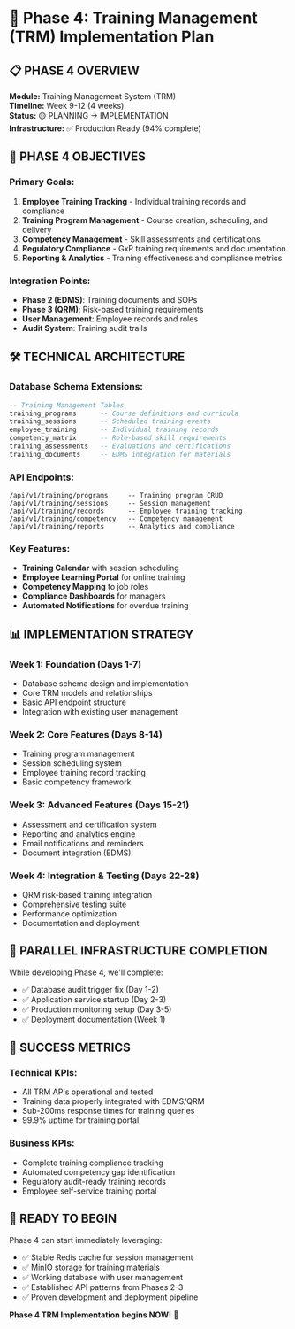 # 🚀 Phase 4: Training Management (TRM) Implementation Plan

## 📋 **PHASE 4 OVERVIEW**

**Module:** Training Management System (TRM)  
**Timeline:** Week 9-12 (4 weeks)  
**Status:** 🟡 PLANNING → IMPLEMENTATION  
**Infrastructure:** ✅ Production Ready (94% complete)

## 🎯 **PHASE 4 OBJECTIVES**

### **Primary Goals:**
1. **Employee Training Tracking** - Individual training records and compliance
2. **Training Program Management** - Course creation, scheduling, and delivery
3. **Competency Management** - Skill assessments and certifications
4. **Regulatory Compliance** - GxP training requirements and documentation
5. **Reporting & Analytics** - Training effectiveness and compliance metrics

### **Integration Points:**
- **Phase 2 (EDMS)**: Training documents and SOPs
- **Phase 3 (QRM)**: Risk-based training requirements
- **User Management**: Employee records and roles
- **Audit System**: Training audit trails

## 🛠️ **TECHNICAL ARCHITECTURE**

### **Database Schema Extensions:**
```sql
-- Training Management Tables
training_programs      -- Course definitions and curricula
training_sessions      -- Scheduled training events  
employee_training      -- Individual training records
competency_matrix      -- Role-based skill requirements
training_assessments   -- Evaluations and certifications
training_documents     -- EDMS integration for materials
```

### **API Endpoints:**
```
/api/v1/training/programs     -- Training program CRUD
/api/v1/training/sessions     -- Session management
/api/v1/training/records      -- Employee training tracking
/api/v1/training/competency   -- Competency management
/api/v1/training/reports      -- Analytics and compliance
```

### **Key Features:**
- **Training Calendar** with session scheduling
- **Employee Learning Portal** for online training
- **Competency Mapping** to job roles
- **Compliance Dashboards** for managers
- **Automated Notifications** for overdue training

## 📊 **IMPLEMENTATION STRATEGY**

### **Week 1: Foundation (Days 1-7)**
- Database schema design and implementation
- Core TRM models and relationships
- Basic API endpoint structure
- Integration with existing user management

### **Week 2: Core Features (Days 8-14)**
- Training program management
- Session scheduling system
- Employee training record tracking
- Basic competency framework

### **Week 3: Advanced Features (Days 15-21)**
- Assessment and certification system
- Reporting and analytics engine
- Email notifications and reminders
- Document integration (EDMS)

### **Week 4: Integration & Testing (Days 22-28)**
- QRM risk-based training integration
- Comprehensive testing suite
- Performance optimization
- Documentation and deployment

## 🔗 **PARALLEL INFRASTRUCTURE COMPLETION**

While developing Phase 4, we'll complete:
- ✅ Database audit trigger fix (Day 1-2)
- ✅ Application service startup (Day 2-3)
- ✅ Production monitoring setup (Day 3-5)
- ✅ Deployment documentation (Week 1)

## 🎯 **SUCCESS METRICS**

### **Technical KPIs:**
- All TRM APIs operational and tested
- Training data properly integrated with EDMS/QRM
- Sub-200ms response times for training queries
- 99.9% uptime for training portal

### **Business KPIs:**
- Complete training compliance tracking
- Automated competency gap identification
- Regulatory audit-ready training records
- Employee self-service training portal

## 🚀 **READY TO BEGIN**

Phase 4 can start immediately leveraging:
- ✅ Stable Redis cache for session management
- ✅ MinIO storage for training materials
- ✅ Working database with user management
- ✅ Established API patterns from Phases 2-3
- ✅ Proven development and deployment pipeline

**Phase 4 TRM Implementation begins NOW!** 🎊